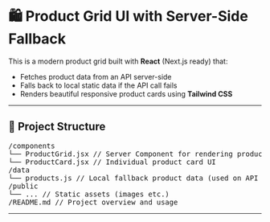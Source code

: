 # 🛍️ Product Grid UI with Server-Side Fallback

This is a modern product grid built with **React** (Next.js ready) that:
- Fetches product data from an API server-side
- Falls back to local static data if the API call fails
- Renders beautiful responsive product cards using **Tailwind CSS**

---

## 📁 Project Structure
<pre>
/components
└── ProductGrid.jsx // Server Component for rendering product grid
└── ProductCard.jsx // Individual product card UI
/data
└── products.js // Local fallback product data (used on API failure)
/public
└── ... // Static assets (images etc.)
/README.md // Project overview and usage
</pre>

---
